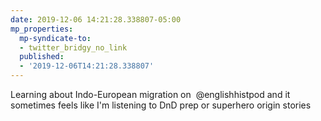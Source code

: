 ```yaml
---
date: 2019-12-06 14:21:28.338807-05:00
mp_properties:
  mp-syndicate-to:
  - twitter_bridgy_no_link
  published:
  - '2019-12-06T14:21:28.338807'
---
```


Learning about Indo-European migration on &nbsp;@englishhistpod and it sometimes feels like I'm listening to DnD prep or superhero origin stories